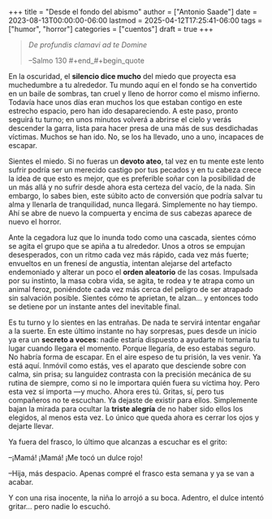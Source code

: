 +++
title = "Desde el fondo del abismo"
author = ["Antonio Saade"]
date = 2023-08-13T00:00:00-06:00
lastmod = 2025-04-12T17:25:41-06:00
tags = ["humor", "horror"]
categories = ["cuentos"]
draft = true
+++

> _De profundis clamavi ad te Domine_
>
> –Salmo 130
> \#+end_#+begin_quote

En la oscuridad, el **silencio dice mucho** del miedo que proyecta esa muchedumbre a tu alrededor. Tu mundo aquí en el fondo se ha convertido en un baile de sombras, tan cruel y lleno de horror como el mismo infierno. Todavía hace unos días eran muchos los que estaban contigo en este estrecho espacio, pero han ido desapareciendo. A este paso, pronto seguirá tu turno; en unos minutos volverá a abrirse el cielo y verás descender la garra, lista para hacer presa de una más de sus desdichadas víctimas. Muchos se han ido. No, se los ha llevado, uno a uno, incapaces de escapar.

Sientes el miedo. Si no fueras un **devoto ateo**, tal vez en tu mente este lento sufrir podría ser un merecido castigo por tus pecados y en tu cabeza crece la idea de que esto es mejor, que es preferible soñar con la posibilidad de un más allá y no sufrir desde ahora esta certeza del vacío, de la nada. Sin embargo, lo sabes bien, este súbito acto de conversión que podría salvar tu alma y llenarla de tranquilidad, nunca llegará. Simplemente no hay tiempo. Ahí se abre de nuevo la compuerta y encima de sus cabezas aparece de nuevo el horror.

Ante la cegadora luz que lo inunda todo como una cascada, sientes cómo se agita el grupo que se apiña a tu alrededor. Unos a otros se empujan desesperados, con un ritmo cada vez más rápido, cada vez más fuerte; envueltos en un frenesí de angustia, intentan alejarse del artefacto endemoniado y alterar un poco el **orden aleatorio** de las cosas. Impulsada por su instinto, la masa cobra vida, se agita, te rodea y te atrapa como un animal feroz, poniéndote cada vez más cerca del peligro de ser atrapado sin salvación posible. Sientes cómo te aprietan, te alzan... y entonces todo se detiene por un instante antes del inevitable final.

Es tu turno y lo sientes en las entrañas. De nada te servirá intentar engañar a la suerte. En este último instante no hay sorpresas, pues desde un inicio ya era un **secreto a voces**: nadie estaría dispuesto a ayudarte ni tomaría tu lugar cuando llegara el momento. Porque llegaría, de eso estabas seguro. No habría forma de escapar. En el aire espeso de tu prisión, la ves venir. Ya está aquí. Inmóvil como estás, ves el aparato que desciende sobre con calma, sin prisa; su languidez contrasta con la precisión mecánica de su rutina de  siempre, como si no le importara quién fuera su víctima hoy. Pero esta vez sí importa —y mucho. Ahora eres tú. Gritas, sí, pero tus compañeros no te escuchan. Ya dejaste de existir para ellos. Simplemente bajan la mirada para ocultar la **triste alegría** de no haber sido ellos los elegidos, al menos esta vez. Lo único que queda ahora es cerrar los ojos y dejarte llevar.

Ya fuera del frasco, lo último que alcanzas a escuchar es el grito:

–¡Mamá! ¡Mamá! ¡Me tocó un dulce rojo!

–Hija, más despacio. Apenas compré el frasco esta semana y ya se van a acabar.

Y con una risa inocente, la niña lo arrojó a su boca. Adentro, el dulce intentó gritar... pero nadie lo escuchó.
